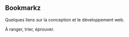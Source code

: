 ## Bookmarkz

Quelques liens sur la conception et le développement web.

À ranger, trier, éprouver.
